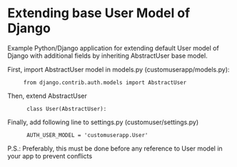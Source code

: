 # Extending base User Model of Django 

Example Python/Django application for extending default User model of Django with additional fields by inheriting AbstractUser base model.


First, import AbstractUser model in models.py (customuserapp/models.py):

         from django.contrib.auth.models import AbstractUser

Then, extend AbstractUser

          class User(AbstractUser):
         

Finally, add following line to settings.py (customuser/settings.py)

          AUTH_USER_MODEL = 'customuserapp.User'


P.S.:
  Preferably, this must be done before any reference to User model in your app to prevent conflicts 
